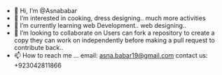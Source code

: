 - 👋 Hi, I’m @Asnababar
- 👀 I’m interested in cooking, dress designing.. much more activities
- 🌱 I’m currently learning web Development.. web designing..
- 💞️ I’m looking to collaborate on Users can fork a repository to create a copy they can work on independently before making a pull request to contribute back..
- 📫 How to reach me ... email: asna.babar19@gmail.com contact us: +923042811866

<!---
Asnababar/Asnababar is a ✨ special ✨ repository because its `README.md` (this file) appears on your GitHub profile.
You can click the Preview link to take a look at your changes.
--->
